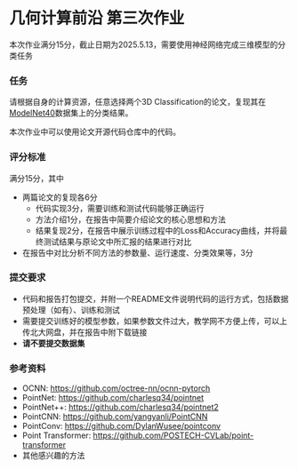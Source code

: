 # 几何计算前沿 第三次作业

本次作业满分15分，截止日期为2025.5.13，需要使用神经网络完成三维模型的分类任务

### 任务

请根据自身的计算资源，任意选择两个3D Classification的论文，复现其在[ModelNet40](https://modelnet.cs.princeton.edu/)数据集上的分类结果。

本次作业中可以使用论文开源代码仓库中的代码。

### 评分标准

满分15分，其中
- 两篇论文的复现各6分
  - 代码实现3分，需要训练和测试代码能够正确运行
  - 方法介绍1分，在报告中简要介绍论文的核心思想和方法
  - 结果复现2分，在报告中展示训练过程中的Loss和Accuracy曲线，并将最终测试结果与原论文中所汇报的结果进行对比
- 在报告中对比分析不同方法的参数量、运行速度、分类效果等，3分

### 提交要求

- 代码和报告打包提交，并附一个README文件说明代码的运行方式，包括数据预处理（如有）、训练和测试
- 需要提交训练好的模型参数，如果参数文件过大，教学网不方便上传，可以上传北大网盘，并在报告中附下载链接
- **请不要提交数据集**

### 参考资料

- OCNN: https://github.com/octree-nn/ocnn-pytorch
- PointNet: https://github.com/charlesq34/pointnet
- PointNet++: https://github.com/charlesq34/pointnet2
- PointCNN: https://github.com/yangyanli/PointCNN
- PointConv: https://github.com/DylanWusee/pointconv
- Point Transformer: https://github.com/POSTECH-CVLab/point-transformer
- 其他感兴趣的方法

